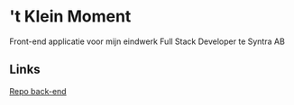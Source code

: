 # 't Klein Moment

Front-end applicatie voor mijn eindwerk Full Stack Developer te Syntra AB


## Links

[Repo back-end](https://github.com/Zalvec/tKleinMoment_Backend)
